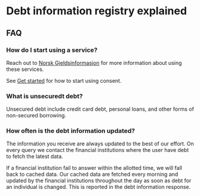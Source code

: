 # Debt information registry explained

<!--
Explanation - Understanding Oriented

Provide in-depth information to help users understand concepts, mechanisms, or principles. Offer detailed context and background for intermediate to advanced users.
-->

[comment]: # (FAQ should be moved to its own page if this page/section gets crowded)
## FAQ

### <a name="how-do-i-start"></a> How do I start using a service?

Reach out to [Norsk Gjeldsinformasjon](https://www.norskgjeld.no/kontakt-oss/) for more information about using these services.

See [Get started](../get-started/index.md) for how to start using consent.

### What is unsecuredt debt?

Unsecured debt include credit card debt, personal loans, and other forms of non-secured borrowing.


### How often is the debt information updated?

The information you receive are always updated to the best of our effort. On every query we contact the financial institutions where the user have debt to fetch the latest data.

If a financial institution fail to answer within the allotted time, we will fall back to cached data. Our cached data are fetched every morning and updated by the financial institutions throughout the day as soon as debt for an individual is changed. This is reported in the debt information response.
